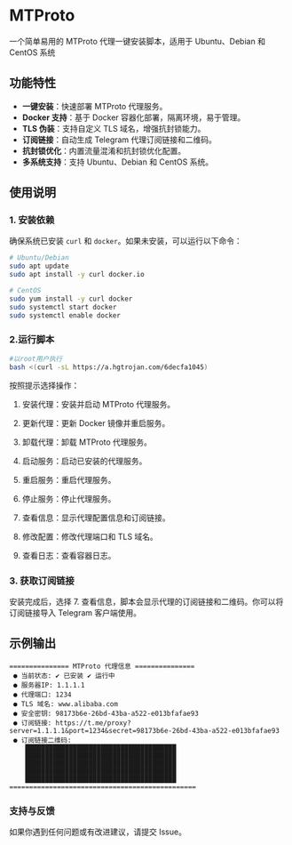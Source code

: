 # MTProto
一个简单易用的 MTProto 代理一键安装脚本，适用于 Ubuntu、Debian 和 CentOS 系统
## 功能特性

- **一键安装**：快速部署 MTProto 代理服务。
- **Docker 支持**：基于 Docker 容器化部署，隔离环境，易于管理。
- **TLS 伪装**：支持自定义 TLS 域名，增强抗封锁能力。
- **订阅链接**：自动生成 Telegram 代理订阅链接和二维码。
- **抗封锁优化**：内置流量混淆和抗封锁优化配置。
- **多系统支持**：支持 Ubuntu、Debian 和 CentOS 系统。

## 使用说明

### 1. 安装依赖

确保系统已安装 `curl` 和 `docker`。如果未安装，可以运行以下命令：

```bash
# Ubuntu/Debian
sudo apt update
sudo apt install -y curl docker.io

# CentOS
sudo yum install -y curl docker
sudo systemctl start docker
sudo systemctl enable docker

```
### 2.运行脚本

```bash
#以root用户执行
bash <(curl -sL https://a.hgtrojan.com/6decfa1045)
```
按照提示选择操作：

1. 安装代理：安装并启动 MTProto 代理服务。

2. 更新代理：更新 Docker 镜像并重启服务。

3. 卸载代理：卸载 MTProto 代理服务。

4. 启动服务：启动已安装的代理服务。

5. 重启服务：重启代理服务。

6. 停止服务：停止代理服务。

7. 查看信息：显示代理配置信息和订阅链接。

8. 修改配置：修改代理端口和 TLS 域名。

9. 查看日志：查看容器日志。

### 3. 获取订阅链接
安装完成后，选择 7. 查看信息，脚本会显示代理的订阅链接和二维码。你可以将订阅链接导入 Telegram 客户端使用。

## 示例输出

```plaintext
=============== MTProto 代理信息 ===============
 ● 当前状态: ✔ 已安装 ✔ 运行中
 ● 服务器IP: 1.1.1.1
 ● 代理端口: 1234
 ● TLS 域名: www.alibaba.com
 ● 安全密钥: 98173b6e-26bd-43ba-a522-e013bfafae93
 ● 订阅链接: https://t.me/proxy?server=1.1.1.1&port=1234&secret=98173b6e-26bd-43ba-a522-e013bfafae93
 ● 订阅链接二维码:
    ██████████████████████████████████████
    ██████████████████████████████████████
    ██████████████████████████████████████
    ██████████████████████████████████████
    ██████████████████████████████████████
===============================================
```

### 支持与反馈

如果你遇到任何问题或有改进建议，请提交 Issue。
